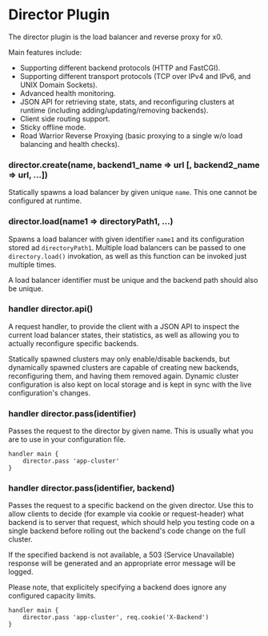# Director Plugin

The director plugin is the load balancer and reverse proxy for x0.

Main features include:
- Supporting different backend protocols (HTTP and FastCGI).
- Supporting different transport protocols (TCP over IPv4 and IPv6, and UNIX Domain Sockets).
- Advanced health monitoring.
- JSON API for retrieving state, stats, and reconfiguring clusters at runtime (including adding/updating/removing backends).
- Client side routing support.
- Sticky offline mode.
- Road Warrior Reverse Proxying (basic proxying to a single w/o load balancing and health checks).

### director.create(name, backend1\_name => url [, backend2\_name => url, ...])

Statically spawns a load balancer by given unique `name`. This one cannot be configured at runtime.

### director.load(name1 => directoryPath1, ...)

Spawns a load balancer with given identifier `name1` and its configuration stored ad `directoryPath1`.
Multiple load balancers can be passed to one `directory.load()` invokation, as well as
this function can be invoked just multiple times.

A load balancer identifier must be unique and the backend path should also be unique.

### handler director.api()

A request handler, to provide the client with a JSON API to inspect the current load balancer states, their statistics, as well as allowing you to actually
reconfigure specific backends.

Statically spawned clusters may only enable/disable backends, but dynamically spawned clusters are capable of creating new backends, reconfiguring them, and
having them removed again.  Dynamic cluster configuration is also kept on local storage and is kept in sync with the live configuration's changes.


### handler director.pass(identifier)

Passes the request to the director by given name.  This is usually what you are to use in your configuration file.

````
handler main {
    director.pass 'app-cluster'
}
````

### handler director.pass(identifier, backend)

Passes the request to a specific backend on the given director.  Use this to allow clients to decide (for example via cookie or request-header) what backend is
to server that request, which should help you testing code on a single backend before rolling out the backend's code change on the full cluster.

If the specified backend is not available, a 503 (Service Unavailable) response will be generated and an appropriate error message will be logged.

Please note, that explicitely specifying a backend does ignore any configured capacity limits.

````
handler main {
    director.pass 'app-cluster', req.cookie('X-Backend')
}
````
